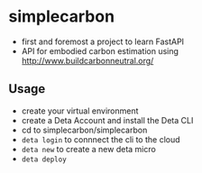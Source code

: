 # simplecarbon
  * first and foremost a project to learn FastAPI
  * API for embodied carbon estimation using http://www.buildcarbonneutral.org/
  
## Usage
  * create your virtual environment
  * create a Deta Account and install the Deta CLI
  * cd to simplecarbon/simplecarbon
  * ```deta login``` to connnect the cli to the cloud
  * ```deta new``` to create a new deta micro
  * ```deta deploy```
